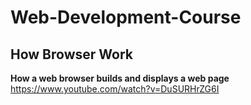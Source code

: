 # Web-Development-Course


## How Browser Work

**How a web browser builds and displays a web page**
https://www.youtube.com/watch?v=DuSURHrZG6I
